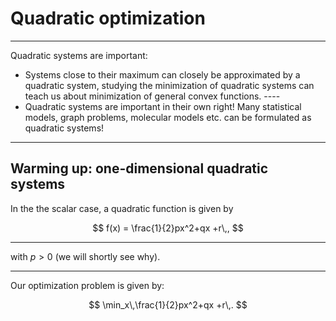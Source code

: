 # Quadratic optimization

---

Quadratic systems are important:
  - Systems close to their maximum can closely be approximated by a quadratic
    system, studying the minimization of quadratic systems can teach us about
    minimization of general convex functions. ----
  - Quadratic systems are important in their own right! Many statistical models,
    graph problems, molecular models etc. can be formulated as quadratic
    systems!

---

## Warming up: one-dimensional quadratic systems

In the the scalar case, a quadratic function is given by

$$ f(x) = \frac{1}{2}px^2+qx +r\,, $$

----

with $p>0$ (we will shortly see why).

----

Our optimization problem is given by:

$$ \min_x\,\frac{1}{2}px^2+qx +r\,. $$
